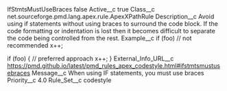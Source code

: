 <?xml version="1.0" encoding="UTF-8"?>
<CustomMetadata xmlns="http://soap.sforce.com/2006/04/metadata" xmlns:xsi="http://www.w3.org/2001/XMLSchema-instance" xmlns:xsd="http://www.w3.org/2001/XMLSchema">
    <label>IfStmtsMustUseBraces</label>
    <protected>false</protected>
    <values>
        <field>Active__c</field>
        <value xsi:type="xsd:boolean">true</value>
    </values>
    <values>
        <field>Class__c</field>
        <value xsi:type="xsd:string">net.sourceforge.pmd.lang.apex.rule.ApexXPathRule</value>
    </values>
    <values>
        <field>Description__c</field>
        <value xsi:type="xsd:string">Avoid using if statements without using braces to surround the code block. If the code formatting or indentation is lost then it becomes difficult to separate the code being controlled from the rest.</value>
    </values>
    <values>
        <field>Example__c</field>
        <value xsi:type="xsd:string">if (foo)    // not recommended
    x++;

if (foo) {  // preferred approach
    x++;
}</value>
    </values>
    <values>
        <field>External_Info_URL__c</field>
        <value xsi:type="xsd:string">https://pmd.github.io/latest/pmd_rules_apex_codestyle.html#ifstmtsmustusebraces</value>
    </values>
    <values>
        <field>Message__c</field>
        <value xsi:type="xsd:string">When using IF statements, you must use braces</value>
    </values>
    <values>
        <field>Priority__c</field>
        <value xsi:type="xsd:double">4.0</value>
    </values>
    <values>
        <field>Rule_Set__c</field>
        <value xsi:type="xsd:string">codestyle</value>
    </values>
</CustomMetadata>
